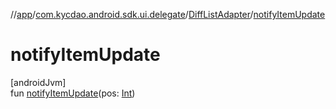 //[app](../../../index.md)/[com.kycdao.android.sdk.ui.delegate](../index.md)/[DiffListAdapter](index.md)/[notifyItemUpdate](notify-item-update.md)

# notifyItemUpdate

[androidJvm]\
fun [notifyItemUpdate](notify-item-update.md)(pos: [Int](https://kotlinlang.org/api/latest/jvm/stdlib/kotlin/-int/index.html))
